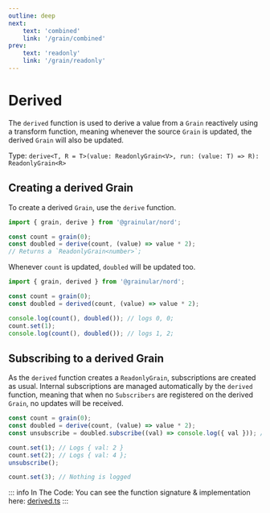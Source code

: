 ```yaml
---
outline: deep
next:
    text: 'combined'
    link: '/grain/combined'
prev:
    text: 'readonly'
    link: '/grain/readonly'
---
```


<!-- @format -->

# Derived

The `derived` function is used to derive a value from a `Grain` reactively using a transform function, meaning whenever the source `Grain` is updated, the derived `Grain` will also be updated.

Type: `derive<T, R = T>(value: ReadonlyGrain<V>, run: (value: T) => R): ReadonlyGrain<R>`

## Creating a derived Grain

To create a derived `Grain`, use the `derive` function.

```ts
import { grain, derive } from '@grainular/nord';

const count = grain(0);
const doubled = derive(count, (value) => value * 2);
// Returns a `ReadonlyGrain<number>`;
```

Whenever `count` is updated, `doubled` will be updated too.

```ts
import { grain, derived } from '@grainular/nord';

const count = grain(0);
const doubled = derived(count, (value) => value * 2);

console.log(count(), doubled()); // logs 0, 0;
count.set(1);
console.log(count(), doubled()); // logs 1, 2;
```

## Subscribing to a derived Grain

As the `derived` function creates a `ReadonlyGrain`, subscriptions are created as usual. Internal subscriptions are managed automatically by the `derived` function, meaning that when no `Subscribers` are registered on the derived `Grain`, no updates will be received.

```ts
const count = grain(0);
const doubled = derive(count, (value) => value * 2);
const unsubscribe = doubled.subscribe((val) => console.log({ val })); // Logs { val: 0 }

count.set(1); // Logs { val: 2 }
count.set(2); // Logs { val: 4 };
unsubscribe();

count.set(3); // Nothing is logged
```

::: info In The Code:
You can see the function signature & implementation here: [derived.ts](https://github.com/IamSebastianDev/nord/blob/main/src/lib/grains/derived.ts)
:::
